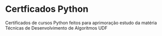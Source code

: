 # Certficados Python
Certificados de cursos Python feitos para aprimoração estudo da matéria Técnicas de Desenvolvimento de Algoritmos UDF
